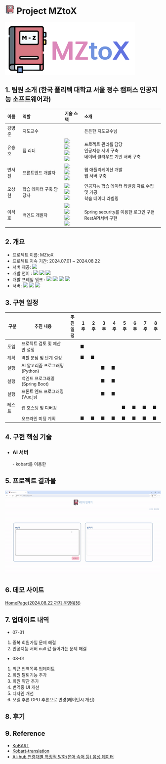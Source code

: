 # <img src="img/ico_clbg.png" width=30px height=30px> Project MZtoX 

<a href="http://mztox.aikopo.net/"><img src="img/MZTOX.png"/></a>

## 1.  팀원 소개 (한국 폴리텍 대학교 서울 정수 캠퍼스 인공지능 소프트웨어과)

|   이름        | 역할         | 기술 스택               | 소개                                             | 
|:---------|:-----------|:---------------------|:--------------------------------------------------|
| 강병준  | 지도교수     |    | 든든한 지도교수님 |
| 유승호   | 팀 리더     | <img src = "https://img.shields.io/badge/python-3776AB?style=flat-square&logo=python&logoColor=white"> <br> <img src ="https://img.shields.io/badge/flask-000000?style=flat-square&logo=flask&logoColor=white"> <br> <img src ="https://img.shields.io/badge/pytorch-EE4C2C?style=flat-square&logo=pytorch&logoColor=white"> <br> <img src="https://img.shields.io/badge/Naver%20Cloud-00A859?style=flat-square&logo=naver&logoColor=white">| 프로젝트 관리를 담당 <br> 인공지능 서버 구축<br> 네이버 클라우드 기반 서버 구축 |
| 변서진   | 프론트엔드 개발자      | <img src ="https://img.shields.io/badge/vuejs-4FC08D?style=flat-square&logo=vue.js&logoColor=white"> <br> <img src="https://img.shields.io/badge/Node.js-8CC84B?style=flat-square&logo=node.js&logoColor=white"> <br> <img src="https://img.shields.io/badge/Figma-F24E1E?style=flat-square&logo=figma&logoColor=white"> | 웹 애플리케이션 개발 <br> 웹 서버 구축          |
|  오상현  | 학습 데이터 구축 담당자 | <img src = "https://img.shields.io/badge/python-3776AB?style=flat-square&logo=python&logoColor=white"> <br> <img src ="https://img.shields.io/badge/pytorch-EE4C2C?style=flat-square&logo=pytorch&logoColor=white">  <br> <img src="https://img.shields.io/badge/Pandas-150458?style=flat-square&logo=pandas&logoColor=white"> | 인공지능 학습 데이터 라벨링 자료 수집  및 가공<br> 학습 데이터 라벨링     |
| 이석호   | 백엔드 개발자  | <img src="https://img.shields.io/badge/Java-007396?style=flat-square&logo=Java&logoColor=white"> <br> <img src="https://img.shields.io/badge/Apache%20Tomcat-F8DB2D?style=flat-square&logo=apachetomcat&logoColor=black"> <br> <img src="https://img.shields.io/badge/MariaDB-003545?style=flat-square&logo=mariadb&logoColor=white"> <br> <img src ="https://img.shields.io/badge/spring_boot-6DB33F?style=flat-square&logo=spring-boot&logoColor=white">| Spring security를 이용한 로그인 구현 <br> RestAPI서버 구현 <br>            |

## 2. 개요
   - 프로젝트 이름: MZtoX
   - 프로젝트 지속 기간: 2024.07.01 ~ 2024.08.22
   - 서버 제공: <img src="https://img.shields.io/badge/Naver%20Cloud-00A859?style=flat-square&logo=naver&logoColor=white">
   - 개발 언어 : <img src="https://img.shields.io/badge/Java-007396?style=flat-square&logo=Java&logoColor=white"> <img src = "https://img.shields.io/badge/python-3776AB?style=flat-square&logo=python&logoColor=white"> <img src ="https://img.shields.io/badge/javascript-F7DF1E?style=flat-square&logo=javascript&logoColor=black">
   - 개발 프레임 워크 : <img src ="https://img.shields.io/badge/spring_boot-6DB33F?style=flat-square&logo=spring-boot&logoColor=white"> <img src ="https://img.shields.io/badge/flask-000000?style=flat-square&logo=flask&logoColor=white">  <img src ="https://img.shields.io/badge/vuejs-4FC08D?style=flat-square&logo=vue.js&logoColor=white"> <img src ="https://img.shields.io/badge/pytorch-EE4C2C?style=flat-square&logo=pytorch&logoColor=white">
   - 서버: <img src="https://img.shields.io/badge/Apache%20Tomcat-F8DB2D?style=flat-square&logo=apachetomcat&logoColor=black"> <img src="https://img.shields.io/badge/Nginx-009639?style=flat-square&logo=nginx&logoColor=white"> <img src="https://img.shields.io/badge/MariaDB-003545?style=flat-square&logo=mariadb&logoColor=white">



## 3. 구현 일정
| 구분   | 추진 내용                         | 추진 <br>일정                       | 1주| 2주| 3주| 4주| 5주| 6주| 7주| 8주|
|----------|------------------------------------|----------------------------------|-------|-------|-------|-------|-------|-------|-------|-------|
|도입| 프로젝트 검토 및 예산안 설정       |                                  | ■     |      |       |       |       |       |       |       |
|계획| 역할 분담 및 단계 설정             |                                  |■       |■       |      |       |       |       |       |       |
|실행| AI 알고리즘 프로그래밍 <br> (Python)    |                                  |       |       | ■      | ■     |      |       |       |       |
|실행| 백엔드 프로그래밍 <br> (Spring Boot)    |                                  |       |       |■       | ■     |      |       |       |       |
|실행| 프론트 엔드 프로그래밍 <br> (Vue.js)    |                                  |       |       |■       | ■     |      |       |       |       |
|테스트| 웹 호스팅 및 디버깅                |                                  |       |       |       |       |■      | ■     | ■     |■       |
|        | 오프라인 미팅 계획                   |                                  | ■     |■       |■       |■       |■       |■       |■       |■       |■

## 4. 구현 핵심 기술
- <h3>AI 서버</h3>
  - kobart를 이용한 
## 5. 프로젝트 결과물
<img src="img/demo.gif">

## 6. 데모 사이트
[HomePage(2024.08.22 까지 운영예정)](http://mztox.aikopo.net/)
## 7. 업데이트 내역
 - 07-31 
 
1. 중복 회원가입 문제 해결
2. 인공지능 서버 null 값 들어가는 문제 해결
 

 - 08-01
1. 최근 번역목록 업데이트
2. 회원 탈퇴기능 추가
3. 회원 약관 추가
4. 번역중 UI 개선
5. 디자인 개선
6. 모델 추론 GPU 추론으로 변경(레이턴시 개선)
   
## 8. 후기

## 9. Reference
 - [KoBART
](https://github.com/SKT-AI/KoBART)
 - [Kobart-translation](https://github.com/seujungKoBART-translation)
 - [AI-hub 연령대별 특징적 발화(은어·속어 등) 음성 데이터](https://aihub.or.kr/aihubdata/data/view.do?currMenu=115&topMenu=100&aihubDataSe=data&dataSetSn=71320)
 
